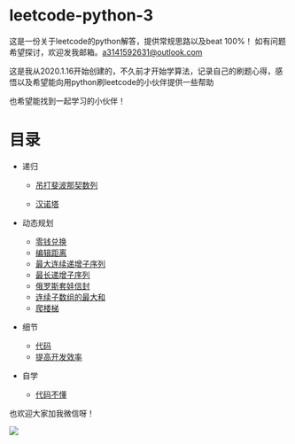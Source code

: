 # leetcode-python-3
这是一份关于leetcode的python解答，提供常规思路以及beat 100%！
如有问题希望探讨，欢迎发我邮箱。a3141592631@outlook.com

这是我从2020.1.16开始创建的，不久前才开始学算法，记录自己的刷题心得，感悟以及希望能向用python刷leetcode的小伙伴提供一些帮助

也希望能找到一起学习的小伙伴！



# 目录

* 递归
  * [吊打斐波那契数列](md/fibo.md)
  
  * [汉诺塔](md/hano.md)

* 动态规划
   * [零钱兑换](md/coin.md)
   * [编辑距离](md/dis.md)
   * [最大连续递增子序列](md/sub.md)
   * [最长递增子序列](md/sub_new.md)
   * [俄罗斯套娃信封](md/letter.md)
   * [连续子数组的最大和](md/son_array.md) 
   * [爬楼梯](md/stairs.md)
  







 * 细节
   * [代码](md/code.md) 
   * [提高开发效率](md/quick.md)
    


* 自学
   * [代码不懂](md/code_error.md)






































也欢迎大家加我微信呀！  

![](https://github.com/sherlcok314159/leetcode-python-3/blob/main/Images/vx.jpg)

